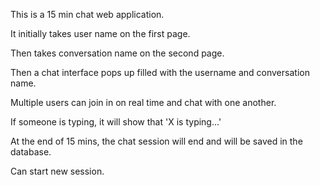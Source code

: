 This is a 15 min chat web application.

It initially takes user name on the first page.

Then takes conversation name on the second page.

Then a chat interface pops up filled with the username and conversation name.

Multiple users can join in on real time and chat with one another.

If someone is typing, it will show that 'X is typing...'

At the end of 15 mins, the chat session will end and will be saved in the database.

Can start new session.

